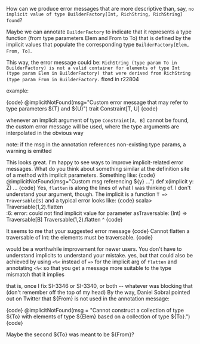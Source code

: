 How can we produce error messages that are more descriptive than, say, `no implicit value of type BuilderFactory[Int, RichString, RichString] found`?

Maybe we can annotate `BuilderFactory` to indicate that it represents a type function (from type parameters Elem and From to To) that is defined by the implicit values that populate the corresponding type `BuilderFactory[Elem, From, To]`. 

This way, the error message could be: `RichString (type param To in BuilderFactory) is not a valid container for elements of type Int (type param Elem in BuilderFactory) that were derived from RichString (type param From in BuilderFactory.`
fixed in r22804
  
example:

{code}
    @implicitNotFound(msg="Custom error message that may refer to type parameters ${T} and ${U}")
    trait Constraint[T, U]
{code}

whenever an implicit argument of type `Constraint[A, B]` cannot be found, the custom error message will be used, where the type arguments are interpolated in the obvious way
    
note: if the msg in the annotation references non-existing type params, a warning is emitted

This looks great.  I'm happy to see ways to improve implicit-related error messages.  What do you think about something similar at the definition site of a method with implicit parameters.  Something like:
{code}
@implicitNotFound(msg="Custom msg referencing ${y} ...")
def x(implicit y: Z) ...
{code}
Yes, `flatten` is along the lines of what I was thinking of. I don't understand your argument, though.  The implicit is a function `T => Traversable[S]` and a typical error looks like:
{code}
scala> Traversable(1,2).flatten    
<console>:6: error: could not find implicit value for parameter asTraversable: (Int) => Traversable[B]
       Traversable(1,2).flatten
                        ^
{code}

It seems to me that your suggested error message
{code}
Cannot flatten a traversable of Int: the elements must be traversable.
{code}

would be a worthwhile improvement for newer users.  You don't have to understand implicits to understand your mistake.
yes, but that could also be achieved by using `<%<` instead of `=>` for the implicit arg of `flatten` and annotating `<%<` so that you get a message more suitable to the type mismatch that it implies

that is, once I fix SI-3346 or SI-3340, or both -- whatever was blocking that (don't remember off the top of my head)
By the way, Daniel Sobral pointed out on Twitter that ${From} is not used in the annotation message:

{code}
@implicitNotFound(msg = "Cannot construct a collection of type ${To} with elements of type ${Elem} based on a collection of type ${To}.")
{code}

Maybe the second ${To} was meant to be ${From}?
